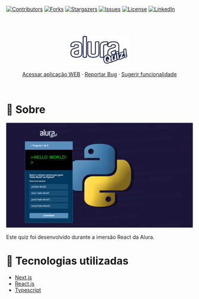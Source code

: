 [contributors-shield]: https://img.shields.io/github/contributors/luanws/quiz.svg?style=for-the-badge
[contributors-url]: https://github.com/luanws/quiz/graphs/contributors
[forks-shield]: https://img.shields.io/github/forks/luanws/quiz.svg?style=for-the-badge
[forks-url]: https://github.com/luanws/quiz/network/members
[stars-shield]: https://img.shields.io/github/stars/luanws/quiz.svg?style=for-the-badge
[stars-url]: https://github.com/luanws/quiz/stargazers
[issues-shield]: https://img.shields.io/github/issues/luanws/quiz.svg?style=for-the-badge
[issues-url]: https://github.com/luanws/quiz/issues
[license-shield]: https://img.shields.io/github/license/luanws/quiz.svg?style=for-the-badge
[license-url]: https://github.com/luanws/quiz/blob/master/LICENSE.txt
[linkedin-shield]: https://img.shields.io/badge/-LinkedIn-black.svg?style=for-the-badge&logo=linkedin&colorB=555
[linkedin-url]: https://www.linkedin.com/in/luanws/


[![Contributors][contributors-shield]][contributors-url]
[![Forks][forks-shield]][forks-url]
[![Stargazers][stars-shield]][stars-url]
[![Issues][issues-shield]][issues-url]
[![License][license-shield]][license-url]
[![LinkedIn][linkedin-shield]][linkedin-url]

<br/>
<br/>

<p align="center">
    <a href="https://github.com/luanws/quiz">
        <img src="public/logo.svg" alt="Logo" height="80">
    </a>

  <p align="center">
    <a href="https://quiz-imersao-react-alura.vercel.app/">Acessar aplicação WEB</a>
    ·
    <a href="https://github.com/luanws/quiz/issues">Reportar Bug</a>
    ·
    <a href="https://github.com/luanws/quiz/issues">Sugerir funcionalidade</a>
  </p>
</p>

<br>

# 🔖 Sobre
[![image](public/screenshot.png)](https://quiz-imersao-react-alura.vercel.app/)
<p style='text-align: justify;'>
    Este quiz foi desenvolvido durante a imersão React da Alura.
</p>

# 🚀 Tecnologias utilizadas

- [Next.js](https://nextjs.org/)
- [React.js](https://reactjs.org/)
- [Typescript](https://www.typescriptlang.org/)